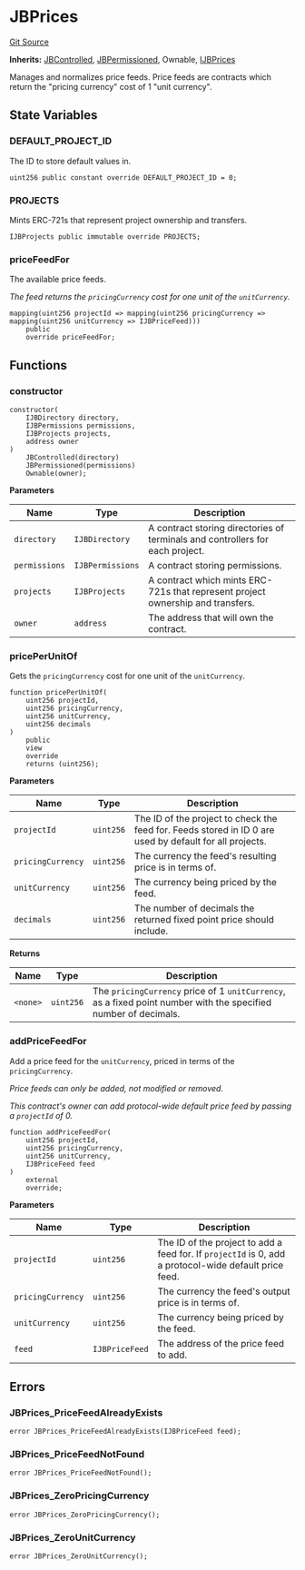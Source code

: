 # JBPrices
[Git Source](https://github.com/Bananapus/nana-core/blob/2998dca2fbd2658e2c8791d6dc8348147d69e28e/src/JBPrices.sol)

**Inherits:**
[JBControlled](/src/abstract/JBControlled.sol/abstract.JBControlled.md), [JBPermissioned](/src/abstract/JBPermissioned.sol/abstract.JBPermissioned.md), Ownable, [IJBPrices](/src/interfaces/IJBPrices.sol/interface.IJBPrices.md)

Manages and normalizes price feeds. Price feeds are contracts which return the "pricing currency" cost of 1
"unit currency".


## State Variables
### DEFAULT_PROJECT_ID
The ID to store default values in.


```solidity
uint256 public constant override DEFAULT_PROJECT_ID = 0;
```


### PROJECTS
Mints ERC-721s that represent project ownership and transfers.


```solidity
IJBProjects public immutable override PROJECTS;
```


### priceFeedFor
The available price feeds.

*The feed returns the `pricingCurrency` cost for one unit of the `unitCurrency`.*


```solidity
mapping(uint256 projectId => mapping(uint256 pricingCurrency => mapping(uint256 unitCurrency => IJBPriceFeed)))
    public
    override priceFeedFor;
```


## Functions
### constructor


```solidity
constructor(
    IJBDirectory directory,
    IJBPermissions permissions,
    IJBProjects projects,
    address owner
)
    JBControlled(directory)
    JBPermissioned(permissions)
    Ownable(owner);
```
**Parameters**

|Name|Type|Description|
|----|----|-----------|
|`directory`|`IJBDirectory`|A contract storing directories of terminals and controllers for each project.|
|`permissions`|`IJBPermissions`|A contract storing permissions.|
|`projects`|`IJBProjects`|A contract which mints ERC-721s that represent project ownership and transfers.|
|`owner`|`address`|The address that will own the contract.|


### pricePerUnitOf

Gets the `pricingCurrency` cost for one unit of the `unitCurrency`.


```solidity
function pricePerUnitOf(
    uint256 projectId,
    uint256 pricingCurrency,
    uint256 unitCurrency,
    uint256 decimals
)
    public
    view
    override
    returns (uint256);
```
**Parameters**

|Name|Type|Description|
|----|----|-----------|
|`projectId`|`uint256`|The ID of the project to check the feed for. Feeds stored in ID 0 are used by default for all projects.|
|`pricingCurrency`|`uint256`|The currency the feed's resulting price is in terms of.|
|`unitCurrency`|`uint256`|The currency being priced by the feed.|
|`decimals`|`uint256`|The number of decimals the returned fixed point price should include.|

**Returns**

|Name|Type|Description|
|----|----|-----------|
|`<none>`|`uint256`|The `pricingCurrency` price of 1 `unitCurrency`, as a fixed point number with the specified number of decimals.|


### addPriceFeedFor

Add a price feed for the `unitCurrency`, priced in terms of the `pricingCurrency`.

*Price feeds can only be added, not modified or removed.*

*This contract's owner can add protocol-wide default price feed by passing a `projectId` of 0.*


```solidity
function addPriceFeedFor(
    uint256 projectId,
    uint256 pricingCurrency,
    uint256 unitCurrency,
    IJBPriceFeed feed
)
    external
    override;
```
**Parameters**

|Name|Type|Description|
|----|----|-----------|
|`projectId`|`uint256`|The ID of the project to add a feed for. If `projectId` is 0, add a protocol-wide default price feed.|
|`pricingCurrency`|`uint256`|The currency the feed's output price is in terms of.|
|`unitCurrency`|`uint256`|The currency being priced by the feed.|
|`feed`|`IJBPriceFeed`|The address of the price feed to add.|


## Errors
### JBPrices_PriceFeedAlreadyExists

```solidity
error JBPrices_PriceFeedAlreadyExists(IJBPriceFeed feed);
```

### JBPrices_PriceFeedNotFound

```solidity
error JBPrices_PriceFeedNotFound();
```

### JBPrices_ZeroPricingCurrency

```solidity
error JBPrices_ZeroPricingCurrency();
```

### JBPrices_ZeroUnitCurrency

```solidity
error JBPrices_ZeroUnitCurrency();
```

